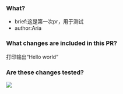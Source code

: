 ### What?

- brief:这是第一次pr，用于测试
- author:Aria

### What changes are included in this PR?

打印输出“Hello world”

### Are these changes tested?

![](https://github.com/yanchuner/whale-starry/blob/main/stl/img/HelloWorld.png)
